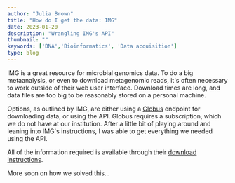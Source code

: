 ```yaml
---
author: "Julia Brown"
title: "How do I get the data: IMG"
date: 2023-01-20
description: "Wrangling IMG's API"
thumbnail: ""
keywords: ['DNA','Bioinformatics', 'Data acquisition']
type: blog
---
```


IMG is a great resource for microbial genomics data. To do a big metaanalysis, or even to download metagenomic reads, it's often necessary to work outside of their web user interface. Download times are long, and data files are too big to be reasonably stored on a personal machine.

Options, as outlined by IMG, are either using a [Globus](https://www.globus.org/) endpoint for downloading data, or using the API. Globus requires a subscription, which we do not have at our institution. After a little bit of playing around and leaning into IMG's instructions, I was able to get everything we needed using the API.

All of the information required is available through their [download instructions]().

More soon on how we solved this...
